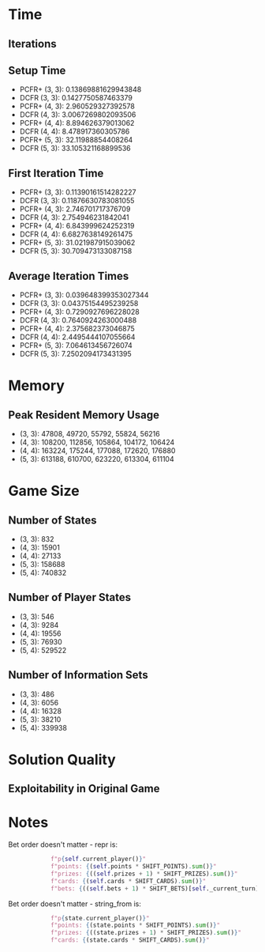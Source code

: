 # Time

## Iterations

## Setup Time

 * PCFR+ (3, 3): 0.13869881629943848
 * DCFR  (3, 3): 0.1427750587463379
 * PCFR+ (4, 3): 2.960529327392578
 * DCFR  (4, 3): 3.0067269802093506
 * PCFR+ (4, 4): 8.894626379013062
 * DCFR  (4, 4): 8.478917360305786
 * PCFR+ (5, 3): 32.11988854408264
 * DCFR  (5, 3): 33.105321168899536

## First Iteration Time

 * PCFR+ (3, 3): 0.11390161514282227
 * DCFR  (3, 3): 0.11876630783081055
 * PCFR+ (4, 3): 2.746701717376709
 * DCFR  (4, 3): 2.754946231842041
 * PCFR+ (4, 4): 6.843999624252319
 * DCFR  (4, 4): 6.6827638149261475
 * PCFR+ (5, 3): 31.021987915039062
 * DCFR  (5, 3): 30.709473133087158

## Average Iteration Times

 * PCFR+ (3, 3): 0.039648399353027344
 * DCFR  (3, 3): 0.04375154495239258
 * PCFR+ (4, 3): 0.7290927696228028
 * DCFR  (4, 3): 0.7640924263000488
 * PCFR+ (4, 4): 2.375682373046875
 * DCFR  (4, 4): 2.4495444107055664
 * PCFR+ (5, 3): 7.064613456726074
 * DCFR  (5, 3): 7.2502094173431395

# Memory

## Peak Resident Memory Usage

 * (3, 3): 47808, 49720, 55792, 55824, 56216
 * (4, 3): 108200, 112856, 105864, 104172, 106424
 * (4, 4): 163224, 175244, 177088, 172620, 176880
 * (5, 3): 613188, 610700, 623220, 613304, 611104

# Game Size

## Number of States

 * (3, 3): 832
 * (4, 3): 15901
 * (4, 4): 27133
 * (5, 3): 158688
 * (5, 4): 740832

## Number of Player States

 * (3, 3): 546
 * (4, 3): 9284
 * (4, 4): 19556
 * (5, 3): 76930
 * (5, 4): 529522

## Number of Information Sets

 * (3, 3): 486
 * (4, 3): 6056
 * (4, 4): 16328
 * (5, 3): 38210
 * (5, 4): 339938

# Solution Quality

## Exploitability in Original Game


# Notes

Bet order doesn't matter - repr is:
```python
            f"p{self.current_player()}"
            f"points: {(self.points * SHIFT_POINTS).sum()}"
            f"prizes: {((self.prizes + 1) * SHIFT_PRIZES).sum()}"
            f"cards: {(self.cards * SHIFT_CARDS).sum()}"
            f"bets: {((self.bets + 1) * SHIFT_BETS)[self._current_turn].sum() if self._current_turn < self._num_turns else -1}"
```

Bet order doesn't matter - string_from is:
```python
            f"p{state.current_player()}"
            f"points: {(state.points * SHIFT_POINTS).sum()}"
            f"prizes: {((state.prizes + 1) * SHIFT_PRIZES).sum()}"
            f"cards: {(state.cards * SHIFT_CARDS).sum()}"
```